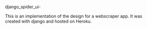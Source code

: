 # 
django_spider_ui-

This is an implementation of the design for a webscraper app. It was created with django and hosted on Heroku.
